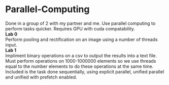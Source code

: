 # Parallel-Computing
Done in a group of 2 with my partner and me. Use parallel computing to perform tasks quicker. Requires GPU with cuda compatability.
<br>
<b>Lab 0</b>
<br>
Perform pooling and rectification on an image using a number of threads input.
<br>
<b>Lab 1</b>
<br>
Impliment binary operations on a csv to output the results into a text file. Must perform operations on 1000-1000000 elements so we use threads equal to the number elements to 
do these operations at the same time. Included is the task done sequentially, using explicit parallel, unified parallel and unified with prefetch enabled.
